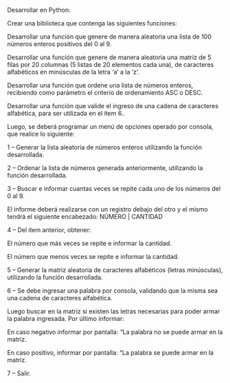 Desarrollar en Python:

Crear una biblioteca que contenga las siguientes funciones:

Desarrollar una función que genere de manera aleatoria una lista de 100 números enteros positivos del 0 al 9.

Desarrollar una función que genere de manera aleatoria una matriz de 5 filas por 20 columnas (5 listas de 20 elementos cada una), de caracteres alfabéticos en minúsculas de la letra ‘a’ a la ‘z’.

Desarrollar una función que ordene una lista de números enteros, recibiendo como parámetro el criterio de ordenamiento ASC o DESC.

Desarrollar una función que valide el ingreso de una cadena de caracteres alfabética, para ser utilizada en el ítem 6..


 Luego, se deberá programar un menú de opciones operado por consola, que realice lo siguiente:

 1 – Generar la lista aleatoria de números enteros utilizando la función desarrollada.

 2 – Ordenar la lista de números generada anteriormente, utilizando la función desarrollada.

 3 – Buscar e informar cuantas veces se repite cada uno de los números del 0 al 9.

El informe deberá realizarse con un registro debajo del otro y el mismo tendrá el siguiente encabezado:
NÚMERO | CANTIDAD

 4 – Del ítem anterior, obtener:

El número que más veces se repite e informar la cantidad.

El número que menos veces se repite e informar la cantidad.

 5 – Generar la matriz aleatoria de caracteres alfabéticos (letras minúsculas), utilizando la función desarrollada.

 6 – Se debe ingresar una palabra por consola, validando que la misma sea una cadena de caracteres alfabética.

Luego buscar en la matriz si existen las letras necesarias para poder armar la palabra ingresada.
Por último informar:

En caso negativo informar por pantalla: “La palabra <palabra> no se puede armar en la matriz.

En caso positivo, informar por pantalla: “La palabra <palabra> se puede armar en la matriz.

 7 – Salir.


